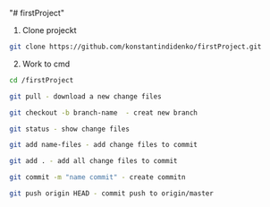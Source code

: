"# firstProject" 

1. Clone projeckt
```bash
git clone https://github.com/konstantindidenko/firstProject.git
```

2. Work to cmd
```bash
cd /firstProject

git pull - download a new change files

git checkout -b branch-name  - creat new branch

git status - show change files

git add name-files - add change files to commit

git add . - add all change files to commit

git commit -m "name commit" - create commitn

git push origin HEAD - commit push to origin/master
```
